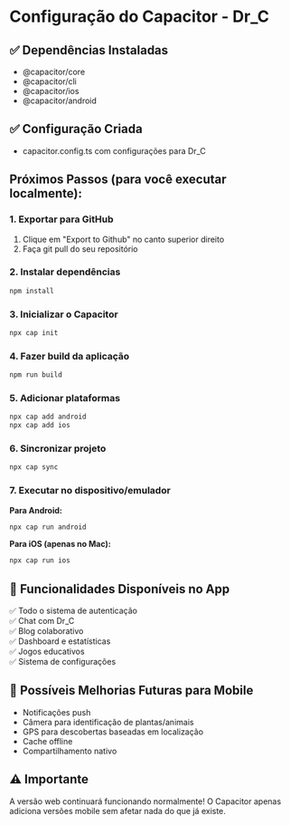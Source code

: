 
# Configuração do Capacitor - Dr_C

## ✅ Dependências Instaladas
- @capacitor/core
- @capacitor/cli  
- @capacitor/ios
- @capacitor/android

## ✅ Configuração Criada
- capacitor.config.ts com configurações para Dr_C

## Próximos Passos (para você executar localmente):

### 1. Exportar para GitHub
1. Clique em "Export to Github" no canto superior direito
2. Faça git pull do seu repositório

### 2. Instalar dependências
```bash
npm install
```

### 3. Inicializar o Capacitor
```bash
npx cap init
```

### 4. Fazer build da aplicação
```bash
npm run build
```

### 5. Adicionar plataformas
```bash
npx cap add android
npx cap add ios
```

### 6. Sincronizar projeto
```bash
npx cap sync
```

### 7. Executar no dispositivo/emulador

**Para Android:**
```bash
npx cap run android
```

**Para iOS (apenas no Mac):**
```bash
npx cap run ios
```

## 📱 Funcionalidades Disponíveis no App

✅ Todo o sistema de autenticação  
✅ Chat com Dr_C  
✅ Blog colaborativo  
✅ Dashboard e estatísticas  
✅ Jogos educativos  
✅ Sistema de configurações  

## 🔧 Possíveis Melhorias Futuras para Mobile

- Notificações push
- Câmera para identificação de plantas/animais  
- GPS para descobertas baseadas em localização
- Cache offline
- Compartilhamento nativo

## ⚠️ Importante

A versão web continuará funcionando normalmente! O Capacitor apenas adiciona versões mobile sem afetar nada do que já existe.
